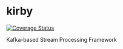 # kirby

[![Coverage Status](https://coveralls.io/repos/github/adimian/kirby/badge.svg?branch=master)](https://coveralls.io/github/adimian/kirby?branch=master)

Kafka-based Stream Processing Framework